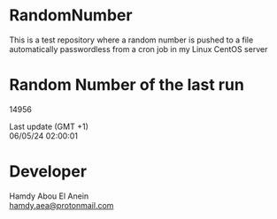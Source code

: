 # RandomNumber    
This is a test repository where a random number is pushed to a file automatically passwordless from a cron job in my Linux CentOS server    
# Random Number of the last run   
14956
      
Last update (GMT +1)    
06/05/24 02:00:01
# Developer    
Hamdy Abou El Anein   
hamdy.aea@protonmail.com
